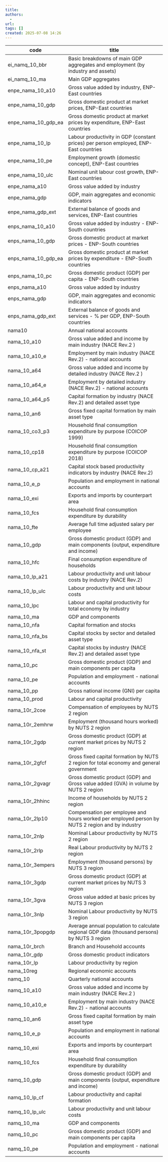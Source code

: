 ```yaml
---
title:
authors:
  - 
url: 
tags: []
created: 2025-07-08 14:26
---
```

| code                | title                                                                                           |
|---------------------|-------------------------------------------------------------------------------------------------|
| ei_namq_10_bbr      | Basic breakdowns of main GDP aggregates and employment (by industry and assets)                 |
| ei_namq_10_ma       | Main GDP aggregates                                                                             |
| enpe_nama_10_a10    | Gross value added by industry, ENP-East countries                                               |
| enpe_nama_10_gdp    | Gross domestic product at market prices, ENP-East countries                                     |
| enpe_nama_10_gdp_ea | Gross domestic product at market prices by expenditure, ENP-East countries                      |
| enpe_nama_10_lp     | Labour productivity in GDP (constant prices) per person employed, ENP-East countries            |
| enpe_nama_10_pe     | Employment growth (domestic concept), ENP-East countries                                        |
| enpe_nama_10_ulc    | Nominal unit labour cost growth, ENP-East countries                                             |
| enpe_nama_a10       | Gross value added by industry                                                                   |
| enpe_nama_gdp       | GDP, main aggregates and economic indicators                                                    |
| enpe_nama_gdp_ext   | External balance of goods and services, ENP-East countries                                      |
| enps_nama_10_a10    | Gross value added by industry - ENP-South countries                                             |
| enps_nama_10_gdp    | Gross domestic product at market prices - ENP-South countries                                   |
| enps_nama_10_gdp_ea | Gross domestic product at market prices by expenditure - ENP-South countries                    |
| enps_nama_10_pc     | Gross domestic product (GDP) per capita - ENP-South countries                                   |
| enps_nama_a10       | Gross value added by industry                                                                   |
| enps_nama_gdp       | GDP, main aggregates and economic indicators                                                    |
| enps_nama_gdp_ext   | External balance of goods and services - % per GDP, ENP-South countries                         |
| nama10              | Annual national accounts                                                                        |
| nama_10_a10         | Gross value added and income by main industry (NACE Rev.2 )                                     |
| nama_10_a10_e       | Employment by main industry (NACE Rev.2) - national accounts                                    |
| nama_10_a64         | Gross value added and income by detailed industry (NACE Rev.2 )                                 |
| nama_10_a64_e       | Employment by detailed industry (NACE Rev.2) - national accounts                                |
| nama_10_a64_p5      | Capital formation by industry (NACE Rev.2) and detailed asset type                              |
| nama_10_an6         | Gross fixed capital formation by main asset type                                                |
| nama_10_co3_p3      | Household final consumption expenditure by purpose (COICOP 1999)                                |
| nama_10_cp18        | Household final consumption expenditure by purpose (COICOP 2018)                                |
| nama_10_cp_a21      | Capital stock based productivity indicators by industry (NACE Rev.2)                            |
| nama_10_e_p         | Population and employment in national accounts                                                  |
| nama_10_exi         | Exports and imports by counterpart area                                                         |
| nama_10_fcs         | Household final consumption expenditure by durability                                           |
| nama_10_fte         | Average full time adjusted salary per employee                                                  |
| nama_10_gdp         | Gross domestic product (GDP) and main components (output, expenditure and income)               |
| nama_10_hfc         | Final consumption expenditure of households                                                     |
| nama_10_lp_a21      | Labour productivity and unit labour costs by industry (NACE Rev.2)                              |
| nama_10_lp_ulc      | Labour productivity and unit labour costs                                                       |
| nama_10_lpc         | Labour and capital productivity for total economy by industry                                   |
| nama_10_ma          | GDP and components                                                                              |
| nama_10_nfa         | Capital formation and stocks                                                                    |
| nama_10_nfa_bs      | Capital stocks by sector and detailed asset type                                                |
| nama_10_nfa_st      | Capital stocks by industry (NACE Rev.2) and detailed asset type                                 |
| nama_10_pc          | Gross domestic product (GDP) and main components per capita                                     |
| nama_10_pe          | Population and employment - national accounts                                                   |
| nama_10_pp          | Gross national income (GNI) per capita                                                          |
| nama_10_prod        | Labour and capital productivity                                                                 |
| nama_10r_2coe       | Compensation of employees by NUTS 2 region                                                      |
| nama_10r_2emhrw     | Employment (thousand hours worked) by NUTS 2 region                                             |
| nama_10r_2gdp       | Gross domestic product (GDP) at current market prices by NUTS 2 region                          |
| nama_10r_2gfcf      | Gross fixed capital formation by NUTS 2 region for total economy and general government         |
| nama_10r_2gvagr     | Gross domestic product (GDP) and Gross value added (GVA) in volume by NUTS 2 region             |
| nama_10r_2hhinc     | Income of households by NUTS 2 region                                                           |
| nama_10r_2lp10      | Compensation per employee and hours worked per employed person by NUTS 2 region and by industry |
| nama_10r_2nlp       | Nominal Labour productivity by NUTS 2 region                                                    |
| nama_10r_2rlp       | Real Labour productivity by NUTS 2 region                                                       |
| nama_10r_3empers    | Employment (thousand persons) by NUTS 3 region                                                  |
| nama_10r_3gdp       | Gross domestic product (GDP) at current market prices by NUTS 3 region                          |
| nama_10r_3gva       | Gross value added at basic prices by NUTS 3 region                                              |
| nama_10r_3nlp       | Nominal Labour productivity by NUTS 3 region                                                    |
| nama_10r_3popgdp    | Average annual population to calculate regional GDP data (thousand persons) by NUTS 3 region    |
| nama_10r_brch       | Branch and Household accounts                                                                   |
| nama_10r_gdp        | Gross domestic product indicators                                                               |
| nama_10r_lp         | Labour productivity by region                                                                   |
| nama_10reg          | Regional economic accounts                                                                      |
| namq_10             | Quarterly national accounts                                                                     |
| namq_10_a10         | Gross value added and income by main industry (NACE Rev.2 )                                     |
| namq_10_a10_e       | Employment by main industry (NACE Rev.2) - national accounts                                    |
| namq_10_an6         | Gross fixed capital formation by main asset type                                                |
| namq_10_e_p         | Population and employment in national accounts                                                  |
| namq_10_exi         | Exports and imports by counterpart area                                                         |
| namq_10_fcs         | Household final consumption expenditure by durability                                           |
| namq_10_gdp         | Gross domestic product (GDP) and main components (output, expenditure and income)               |
| namq_10_lp_cf       | Labour productivity and capital formation                                                       |
| namq_10_lp_ulc      | Labour productivity and unit labour costs                                                       |
| namq_10_ma          | GDP and components                                                                              |
| namq_10_pc          | Gross domestic product (GDP) and main components per capita                                     |
| namq_10_pe          | Population and employment - national accounts                                                   |